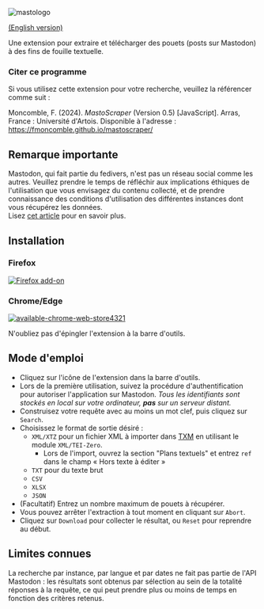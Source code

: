 ![mastologo](https://github.com/fmoncomble/mastoscraper/assets/59739627/15c77ec3-9dba-4e97-868f-984dddd87816)

[(English version)](https://fmoncomble.github.io/mastoscraper)

Une extension pour extraire et télécharger des pouets (posts sur Mastodon) à des fins de fouille textuelle.  
  
### Citer ce programme
Si vous utilisez cette extension pour votre recherche, veuillez la référencer comme suit :  
  
Moncomble, F. (2024). *MastoScraper* (Version 0.5) [JavaScript]. Arras, France : Université d'Artois. Disponible à l'adresse : https://fmoncomble.github.io/mastoscraper/

## Remarque importante
Mastodon, qui fait partie du fedivers, n'est pas un réseau social comme les autres. Veuillez prendre le temps de réfléchir aux implications éthiques de l'utilisation que vous envisagez du contenu collecté, et de prendre connaissance des conditions d'utilisation des différentes instances dont vous récupérez les données.  
Lisez [cet article](https://www.cell.com/patterns/pdf/S2666-3899(23)00323-9.pdf) pour en savoir plus.

## Installation
### Firefox
[ ![Firefox add-on](https://github.com/fmoncomble/Figaro_extractor/assets/59739627/e4df008e-1aac-46be-a216-e6304a65ba97)](https://github.com/fmoncomble/mastoscraper/releases/latest/download/mastoscraper.xpi)  
### Chrome/Edge
[![available-chrome-web-store4321](https://github.com/fmoncomble/mastoscraper/assets/59739627/748feefa-5a01-42e1-b3e5-b61e016e6ec7)](https://chromewebstore.google.com/detail/mastoscraper/ilgebclibaabhdhpgkfkkknpmblfnblg?hl=en-GB&authuser=0)  
  
N'oubliez pas d'épingler l'extension à la barre d'outils.
 
## Mode d'emploi
- Cliquez sur l'icône de l'extension dans la barre d'outils.
- Lors de la première utilisation, suivez la procédure d'authentification pour autoriser l'application sur Mastodon. *Tous les identifiants sont stockés en local sur votre ordinateur, **pas** sur un serveur distant.*
- Construisez votre requête avec au moins un mot clef, puis cliquez sur `Search`.
- Choisissez le format de sortie désiré :
    - `XML/XTZ` pour un fichier XML à importer dans [TXM](https://txm.gitpages.huma-num.fr/textometrie/en/index.html) en utilisant le module `XML/TEI-Zero`.
        - Lors de l'import, ouvrez la section "Plans textuels" et entrez `ref` dans le champ « Hors texte à éditer »
    - `TXT` pour du texte brut
    - `CSV`
    - `XLSX`
    - `JSON`
- (Facultatif) Entrez un nombre maximum de pouets à récupérer.
- Vous pouvez arrêter l'extraction à tout moment en cliquant sur `Abort`.
- Cliquez sur `Download` pour collecter le résultat, ou `Reset` pour reprendre au début.

## Limites connues
La recherche par instance, par langue et par dates ne fait pas partie de l'API Mastodon : les résultats sont obtenus par sélection au sein de la totalité réponses à la requête, ce qui peut prendre plus ou moins de temps en fonction des critères retenus.
